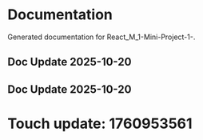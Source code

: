 # Documentation

Generated documentation for React_M_1-Mini-Project-1-.

## Doc Update 2025-10-20

## Doc Update 2025-10-20

# Touch update: 1760953561
